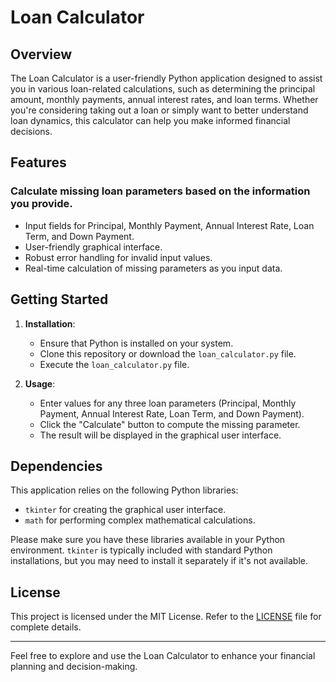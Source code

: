 # Loan Calculator

## Overview

The Loan Calculator is a user-friendly Python application designed to assist you in various loan-related calculations, such as determining the principal amount, monthly payments, annual interest rates, and loan terms. Whether you're considering taking out a loan or simply want to better understand loan dynamics, this calculator can help you make informed financial decisions.

## Features

### Calculate missing loan parameters based on the information you provide.

- Input fields for Principal, Monthly Payment, Annual Interest Rate, Loan Term, and Down Payment.
- User-friendly graphical interface.
- Robust error handling for invalid input values.
- Real-time calculation of missing parameters as you input data.

## Getting Started

1. **Installation**:

   - Ensure that Python is installed on your system.
   - Clone this repository or download the `loan_calculator.py` file.
   - Execute the `loan_calculator.py` file.

2. **Usage**:

   - Enter values for any three loan parameters (Principal, Monthly Payment, Annual Interest Rate, Loan Term, and Down Payment).
   - Click the "Calculate" button to compute the missing parameter.
   - The result will be displayed in the graphical user interface.

## Dependencies

This application relies on the following Python libraries:

- `tkinter` for creating the graphical user interface.
- `math` for performing complex mathematical calculations.

Please make sure you have these libraries available in your Python environment. `tkinter` is typically included with standard Python installations, but you may need to install it separately if it's not available.

## License

This project is licensed under the MIT License. Refer to the [LICENSE](LICENSE) file for complete details.

---

Feel free to explore and use the Loan Calculator to enhance your financial planning and decision-making.
